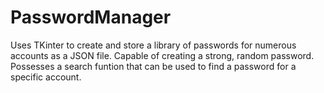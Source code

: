# PasswordManager
Uses TKinter to create and store a library of passwords for numerous accounts as a JSON file. 
Capable of creating a strong, random password. 
Possesses a search funtion that can be used to find a password for a specific account. 
